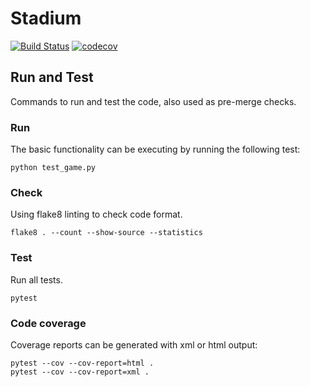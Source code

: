 # Stadium

[![Build Status](https://github.com/birongit/stadium/actions/workflows/build-test.yml/badge.svg?master)](https://github.com/birongit/stadium/actions)
[![codecov](https://codecov.io/gh/birongit/stadium/branch/master/graph/badge.svg)](https://codecov.io/gh/birongit/stadium)

## Run and Test

Commands to run and test the code, also used as pre-merge checks.

### Run
The basic functionality can be executing by running the following test:
```
python test_game.py
```

### Check
Using flake8 linting to check code format.
```
flake8 . --count --show-source --statistics
```

### Test
Run all tests.
```
pytest
```

### Code coverage
Coverage reports can be generated with xml or html output:
```
pytest --cov --cov-report=html .
pytest --cov --cov-report=xml .
```

